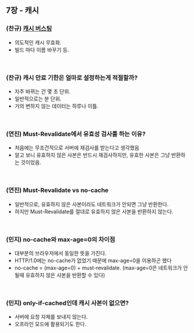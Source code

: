## 7장 - 캐시
### (찬규) [캐시 버스팅](https://toss.tech/article/smart-web-service-cache)
- 의도적인 캐시 무효화.
- 빌드 마다 이름 바꾸기 등.
<br/>

### (찬규) 캐시 만료 기한은 얼마로 설정하는게 적절할까?
- 자주 바뀌는 건 몇 초 단위.
- 일반적으로는 분 단위.
- 거의 변하지 않는 데이터는 하루나 이틀.
<br/>

### (연진) Must-Revalidate에서 유효성 검사를 하는 이유?
- 처음에는 무조건적으로 서버에 재검사를 받는다고 생각했음
- 알고 보니 유효하지 않은 사본은 반드시 재검사하지만, 유효한 사본은 그냥 반환하는 것이었음.
<br/>

### (연진) Must-Revalidate vs no-cache
- 일반적으로, 유효하지 않은 사본이라도 네트워크가 안되면 그냥 반환한다.
- 하지만 Must-Revalidate를 절대로 유효하지 않은 사본을 반환하지 않는다.
<br/>

### (민지) no-cache와 max-age=0의 차이점
- 대부분의 브라우저에서 동일한 뜻을 가진다.
- HTTP/1.0에는 no-cache가 없었기 때문에 max-age=0을 이용하곤 했다
- no-cache = (max-age=0) + must-revalidate. (max-age=0은 네트워크가 안될때 유효하지 않은 사본을 반환할 수 있다)
<br/>

### (민지) only-if-cached인데 캐시 사본이 없으면?
- 서버에 요청 자체를 보내지 않는다.
- 오프라인 모드에 활용되기도 한다.
